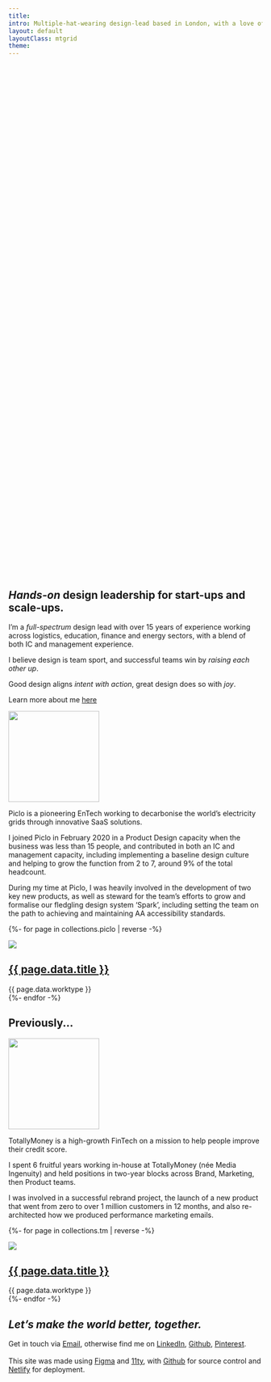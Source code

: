 ```yaml
---
title:
intro: Multiple-hat-wearing design-lead based in London, with a love of old book smells, looking out for others, and great coffee.
layout: default
layoutClass: mtgrid
theme:
---
```


<div class="svg-container">

  <svg class="svg-octagon oct1" width="600" height="auto" viewBox="0 0 241 241" fill="none" xmlns="http://www.w3.org/2000/svg">
    <path d="M204.941 36.059L239.918 120.5L204.941 204.941L120.5 239.918L36.059 204.941L1.08238 120.5L36.059 36.059L120.5 1.08239L204.941 36.059Z" />
  </svg>

  <svg class="svg-octagon oct2" width="600" height="auto" viewBox="0 0 241 241" fill="none" xmlns="http://www.w3.org/2000/svg">
    <path d="M204.941 36.059L239.918 120.5L204.941 204.941L120.5 239.918L36.059 204.941L1.08238 120.5L36.059 36.059L120.5 1.08239L204.941 36.059Z" />
  </svg>

</div>

<section class="intro">

# _Hands-on_ design leadership for start-ups and scale-ups.

I’m a _full-spectrum_ design lead with over 15 years of experience working across logistics, education, finance and energy sectors, with a blend of both IC and management experience.

I believe design is team sport, and successful teams win by _raising each other up_. 

Good design aligns _intent with action_, great design does so with _joy_.

Learn more about me [here](/about)

</section>



<section class="role">

<img src="/_assets/img/logo--piclo.svg" style="width:180px;height:auto;margin-top:var(--spacer);" />

Piclo is a pioneering EnTech working to decarbonise the world’s electricity grids through innovative SaaS solutions.

I joined Piclo in February 2020 in a Product Design capacity when the business was less than 15 people, and contributed in both an IC and management capacity, including implementing a baseline design culture and helping to grow the function from 2 to 7, around 9% of the total headcount.

During my time at Piclo, I was heavily involved in the development of two key new products, as well as steward for the team’s efforts to grow and formalise our fledgling design system ‘Spark’, including setting the team on the path to achieving and maintaining AA accessibility standards.



</section>

<section class="projects">

  {%- for page in collections.piclo | reverse -%}
      <div class="project">
          <a href="{{ page.url }}"><img src="/_assets/img/{{ page.data.thumb }}" /></a>
          <h2><a href="{{ page.url }}">{{ page.data.title }}</a></h2>
          <span class="project__type">{{ page.data.worktype }}</span>
      </div>
  {%- endfor -%}
  
</section>

##  Previously...

<section class="role">

<img src="/_assets/img/logo--tm.svg" style="width:180px;height:auto;margin-top:var(--spacer);" />

TotallyMoney is a high-growth FinTech on a mission to help people improve their credit score.

I spent 6 fruitful years working in-house at TotallyMoney (née Media Ingenuity) and held positions in two-year blocks across Brand, Marketing, then Product teams. 

I was involved in a successful rebrand project, the launch of a new product that went from zero to over 1 million customers in 12 months, and also re-architected how we produced performance marketing emails.

</section>



<section class="projects">
 
  {%- for page in collections.tm | reverse -%}
      <div class="project">
          <a href="{{ page.url }}"><img src="/_assets/img/{{ page.data.thumb }}" /></a>
          <h2><a href="{{ page.url }}">{{ page.data.title }}</a></h2>
          <span class="project__type">{{ page.data.worktype }}</span>
      </div>
  {%- endfor -%}
  
</section>


<section class="intro">


# _Let’s make the world better, together._

Get in touch via <a title="Email me mikerst@gmail.com" target="_blank" href="mailto: mikerst@gmail.com">Email</a>, otherwise find me on <a title="My LinkedIn profile" target="_blank" href="https://www.linkedin.com/in/mikerst/">LinkedIn</a>, <a title="My Github prilfe" target="_blank" href="https://github.com/mikerst">Github</a>, <a title="My Pinterest profile" target="_blank" href="https://www.pinterest.co.uk/mikerst/">Pinterest</a>.<br/><br/>This site was made using <a title="Figma" target="_blank" href="https://www.figma.com/">Figma</a> and <a title="11ty" target="_blank" href="https://www.11ty.dev/">11ty</a>, with <a title="Github" target="_blank" href="https://www.github.com/">Github</a> for source control and <a title="Netlify" target="_blank" href="https://www.netlify.com/">Netlify</a> for deployment.</p>



</section>


<!--

  {% if collections.journal %}

  <ul>
  {%- for page in collections.journal | reverse -%}
    <li>
      <a href="{{ page.url }}">{{ page.data.title }}</a><br/>
      <time datetime="{{ page.date }}">{{ page.date | dateDisplay("LLLL d, y") }}</time> 
    </li>
  {%- endfor -%}
  </ul>
  {% else %}

  {% endif %}

-->




